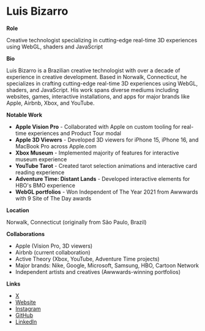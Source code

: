 # Luis Bizarro

**Role**

Creative technologist specializing in cutting-edge real-time 3D experiences using WebGL, shaders and JavaScript

**Bio**

Luis Bizarro is a Brazilian creative technologist with over a decade of experience in creative development. Based in Norwalk, Connecticut, he specializes in crafting cutting-edge real-time 3D experiences using WebGL, shaders, and JavaScript. His work spans diverse mediums including websites, games, interactive installations, and apps for major brands like Apple, Airbnb, Xbox, and YouTube.

**Notable Work**

- **Apple Vision Pro** - Collaborated with Apple on custom tooling for real-time experiences and Product Tour modal
- **Apple 3D Viewers** - Developed 3D viewers for iPhone 15, iPhone 16, and MacBook Pro across Apple.com
- **Xbox Museum** - Implemented majority of features for interactive museum experience
- **YouTube Tarot** - Created tarot selection animations and interactive card reading experience
- **Adventure Time: Distant Lands** - Developed interactive elements for HBO's BMO experience
- **WebGL portfolios** - Won Independent of The Year 2021 from Awwwards with 9 Site of The Day awards

**Location**

Norwalk, Connecticut (originally from São Paulo, Brazil)

**Collaborations**

- Apple (Vision Pro, 3D viewers)
- Airbnb (current collaboration)
- Active Theory (Xbox, YouTube, Adventure Time projects)
- Major brands: Nike, Google, Microsoft, Samsung, HBO, Cartoon Network
- Independent artists and creatives (Awwwards-winning portfolios)

**Links**

- [X](https://x.com/bizar_ro)
- [Website](https://bizar.ro/)
- [Instagram](https://instagram.com/bizarro/)
- [GitHub](https://github.com/bizarro/)
- [LinkedIn](https://linkedin.com/in/luis-bizarro/)
